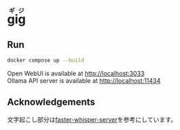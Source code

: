 # <ruby>gig<rp>(</rp><rt>ギジ</rt><rp>)</rp></ruby>

## Run

```sh
docker compose up --build
```

Open WebUI is available at <http://localhost:3033>  
Ollama API server is available at <http://localhost:11434>  

## Acknowledgements

文字起こし部分は[faster-whisper-server](https://github.com/ayutaz/faster-whisper-server)を参考にしています。  
